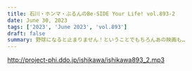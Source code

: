 ```yaml
---
title: 石川・ホンマ・ぶるんのBe-SIDE Your Life! vol.893-2
date: June 30, 2023
tags: ['2023', 'June 2023', 'vol.893']
draft: false
summary: 野球になると止まりません！ということでもちろんあの映画も…
---
```


http://project-phi.ddo.jp/ishikawa/ishikawa893_2.mp3